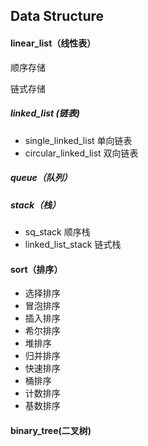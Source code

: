 ## Data Structure

#### linear_list（线性表）

顺序存储

链式存储

##### linked_list (链表)

* single_linked_list 单向链表
* circular_linked_list 双向链表

##### queue（队列）


##### stack（栈）

* sq_stack 顺序栈
* linked_list_stack 链式栈

#### sort（排序）

* 选择排序
* 冒泡排序
* 插入排序
* 希尔排序
* 堆排序
* 归并排序
* 快速排序
* 桶排序
* 计数排序
* 基数排序

#### binary_tree(二叉树)

